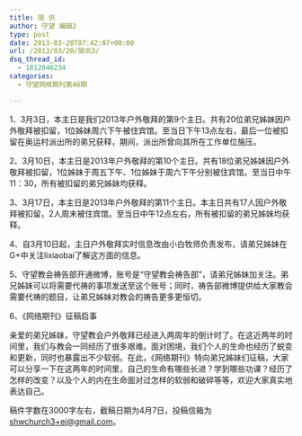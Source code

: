 ```yaml
---
title: 简 讯
author: 守望 编辑2
type: post
date: 2013-03-20T07:42:07+00:00
url: /2013/03/20/简讯3/
dsq_thread_id:
  - 1812046234
categories:
  - 守望网络期刊第46期

---
```

1、3月3日，本主日是我们2013年户外敬拜的第9个主日。共有20位弟兄姊妹因户外敬拜被扣留，1位姊妹周六下午被住宾馆。至当日下午13点左右，最后一位被扣留在奥运村派出所的弟兄获释，期间，派出所曾向其所在工作单位施压。

<p align="left">
  2、3月10日，本主日是2013年户外敬拜的第10个主日。共有18位弟兄姊妹因户外敬拜被扣留，1位姊妹于周五下午、1位姊妹于周六下午分别被住宾馆。至当日中午11：30，所有被扣留的弟兄姊妹均获释。
</p>

<p align="left">
  3、3月17日，本主日是2013年户外敬拜的第11个主日。本主日共有17人因户外敬拜被扣留，2人周末被住宾馆。至当日中午12点左右，所有被扣留的弟兄姊妹均获释。
</p>

<p align="left">
  4、自3月10日起，主日户外敬拜实时信息改由小白牧师负责发布，请弟兄姊妹在G+中关注lixiaobai了解这方面的信息。
</p>

5、守望教会祷告部开通微博，账号是“守望教会祷告部”，请弟兄姊妹加关注。弟兄姊妹可以将需要代祷的事项发送至这个账号；同时，祷告部微博提供给大家教会需要代祷的题目，让弟兄姊妹对教会的祷告更多更恒切。

6、《网络期刊》征稿启事

亲爱的弟兄姊妹，守望教会户外敬拜已经进入两周年的倒计时了。在这近两年的时间里，我们与教会一同经历了很多艰难。面对困境，我们个人的生命也经历了蜕变和更新，同时也暴露出不少软弱。在此，《网络期刊》特向弟兄姊妹们征稿，大家可以分享一下在这两年的时间里，自己的生命有哪些长进？学到哪些功课？经历了怎样的改变？以及个人的内在生命面对过怎样的软弱和破碎等等，欢迎大家真实地表达自己。

稿件字数在3000字左右，截稿日期为4月7日，投稿信箱为<shwchurch3+ej@gmail.com>。